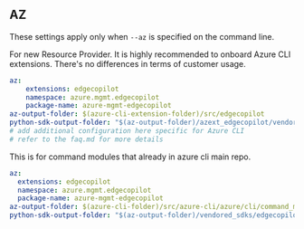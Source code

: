 ## AZ

These settings apply only when `--az` is specified on the command line.

For new Resource Provider. It is highly recommended to onboard Azure CLI extensions. There's no differences in terms of customer usage. 

``` yaml $(az) && $(target-mode) != 'core'
az:
    extensions: edgecopilot
    namespace: azure.mgmt.edgecopilot
    package-name: azure-mgmt-edgecopilot
az-output-folder: $(azure-cli-extension-folder)/src/edgecopilot
python-sdk-output-folder: "$(az-output-folder)/azext_edgecopilot/vendored_sdks/edgecopilot"
# add additional configuration here specific for Azure CLI
# refer to the faq.md for more details
```



This is for command modules that already in azure cli main repo. 
``` yaml $(az) && $(target-mode) == 'core'
az:
  extensions: edgecopilot
  namespace: azure.mgmt.edgecopilot
  package-name: azure-mgmt-edgecopilot
az-output-folder: $(azure-cli-folder)/src/azure-cli/azure/cli/command_modules/edgecopilot
python-sdk-output-folder: "$(az-output-folder)/vendored_sdks/edgecopilot"
``` 
